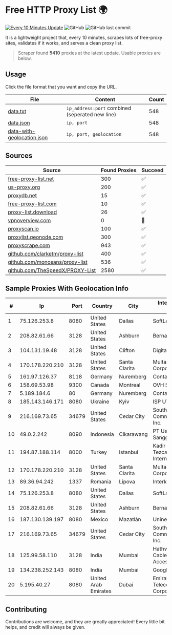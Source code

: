 
# Free HTTP Proxy List 🌍

[![Every 10 Minutes Update](https://github.com/mertguvencli/http-proxy-list/actions/workflows/main.yml/badge.svg?branch=main)](https://github.com/mertguvencli/http-proxy-list/actions/workflows/main.yml)
![GitHub](https://img.shields.io/github/license/mertguvencli/http-proxy-list)
![GitHub last commit](https://img.shields.io/github/last-commit/mertguvencli/http-proxy-list)

It is a lightweight project that, every 10 minutes, scrapes lots of free-proxy sites, validates if it works, and serves a clean proxy list.


> Scraper found **5410** proxies at the latest update. Usable proxies are below.

## Usage

Click the file format that you want and copy the URL.


|File|Content|Count|
|----|-------|-----|
|[data.txt](https://raw.githubusercontent.com/mertguvencli/http-proxy-list/main/proxy-list/data.txt)|`ip_address:port` combined (seperated new line)|548|
|[data.json](https://raw.githubusercontent.com/mertguvencli/http-proxy-list/main/proxy-list/data.json)|`ip, port`|548|
|[data-with-geolocation.json](https://raw.githubusercontent.com/mertguvencli/http-proxy-list/main/proxy-list/data-with-geolocation.json)|`ip, port, geolocation`|548|

## Sources

|Source|Found Proxies|Succeed|
|------|-------------|-------|
|[free-proxy-list.net](https://free-proxy-list.net)|300|✅|
|[us-proxy.org](https://www.us-proxy.org)|200|✅|
|[proxydb.net](http://proxydb.net)|15|✅|
|[free-proxy-list.com](https://free-proxy-list.com/?page=&port=&type%5B%5D=http&type%5B%5D=https&up_time=0&search=Search)|10|✅|
|[proxy-list.download](https://www.proxy-list.download/HTTP)|26|✅|
|[vpnoverview.com](https://vpnoverview.com/privacy/anonymous-browsing/free-proxy-servers)|0|🚫|
|[proxyscan.io](https://www.proxyscan.io)|100|✅|
|[proxylist.geonode.com](https://proxylist.geonode.com/api/proxy-list?limit=300&page=1&sort_by=lastChecked&sort_type=desc&protocols=http,https)|300|✅|
|[proxyscrape.com](https://api.proxyscrape.com/v2/?request=displayproxies&protocol=http&timeout=10000&country=all&ssl=all&anonymity=all)|943|✅|
|[github.com/clarketm/proxy-list](https://raw.githubusercontent.com/clarketm/proxy-list/master/proxy-list-raw.txt)|400|✅|
|[github.com/monosans/proxy-list](https://raw.githubusercontent.com/monosans/proxy-list/main/proxies/http.txt)|536|✅|
|[github.com/TheSpeedX/PROXY-List](https://raw.githubusercontent.com/TheSpeedX/PROXY-List/master/http.txt)|2580|✅|


## Sample Proxies With Geolocation Info

|#|Ip|Port|Country|City|Internet Service Provider|
|-|--|----|-------|----|-------------------------|
|1|75.126.253.8|8080|United States|Dallas|SoftLayer|
|2|208.82.61.66|3128|United States|Ashburn|Bernardi Sounds|
|3|104.131.19.48|3128|United States|Clifton|DigitalOcean, LLC|
|4|170.178.220.210|3128|United States|Santa Clarita|Multacom Corporation|
|5|161.97.126.37|8118|Germany|Nuremberg|Contabo GmbH|
|6|158.69.53.98|9300|Canada|Montreal|OVH SAS|
|7|5.189.184.6|80|Germany|Nuremberg|Contabo GmbH|
|8|185.143.146.171|8080|Ukraine|Kyiv|ISP UTELS|
|9|216.169.73.65|34679|United States|Cedar City|South Central Communications, Inc.|
|10|49.0.2.242|8090|Indonesia|Cikarawang|PT Usaha Adi Sanggoro|
|11|194.87.188.114|8000|Turkey|Istanbul|Kadir Huseyin Tezcan Nosspeed Internet Teknolojileri|
|12|170.178.220.210|3128|United States|Santa Clarita|Multacom Corporation|
|13|89.36.94.242|1337|Romania|Lipova|Interkvm Host SRL|
|14|75.126.253.8|8080|United States|Dallas|SoftLayer|
|15|208.82.61.66|3128|United States|Ashburn|Bernardi Sounds|
|16|187.130.139.197|8080|Mexico|Mazatlán|Uninet S.A. de C.V.|
|17|216.169.73.65|34679|United States|Cedar City|South Central Communications, Inc.|
|18|125.99.58.110|3128|India|Mumbai|Hathway IP over Cable Internet Access|
|19|134.238.252.143|8080|India|Mumbai|Google LLC|
|20|5.195.40.27|8080|United Arab Emirates|Dubai|Emirates Telecommunications Corporation|



## Contributing

Contributions are welcome, and they are greatly appreciated! Every
little bit helps, and credit will always be given.

